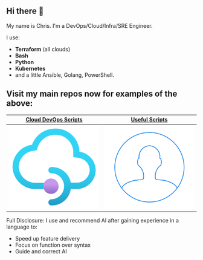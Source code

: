 ## Hi there 👋

My name is Chris. I'm a DevOps/Cloud/Infra/SRE Engineer.

I use:
- **Terraform** (all clouds)
- **Bash**
- **Python**
- **Kubernetes**
- and a little Ansible, Golang, PowerShell.

## Visit my main repos now for examples of the above:

| [**Cloud DevOps Scripts**](https://github.com/chrisbuckleycode/cloud-devops-scripts)                  | [**Useful Scripts**](https://github.com/chrisbuckleycode/usefulscripts)                  |
| ----------------------- | ----------------------- |
| [![Cloud DevOps Scripts](cloud.png)](https://github.com/chrisbuckleycode/cloud-devops-scripts) | [![Useful Scripts](user.png)](https://github.com/chrisbuckleycode/usefulscripts) |



Full Disclosure: I use and recommend AI after gaining experience in a language to:
- Speed up feature delivery
- Focus on function over syntax
- Guide and correct AI

